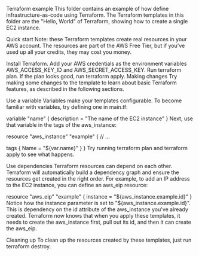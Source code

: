 Terraform example
This folder contains an example of how define infrastructure-as-code using Terraform. The Terraform templates in this folder are the "Hello, World" of Terraform, showing how to create a single EC2 instance.

Quick start
Note: these Terraform templates create real resources in your AWS account. The resources are part of the AWS Free Tier, but if you've used up all your credits, they may cost you money.

Install Terraform.
Add your AWS credentials as the environment variables AWS_ACCESS_KEY_ID and AWS_SECRET_ACCESS_KEY.
Run terraform plan.
If the plan looks good, run terraform apply.
Making changes
Try making some changes to the template to learn about basic Terraform features, as described in the following sections.

Use a variable
Variables make your templates configurable. To become familiar with variables, try defining one in main.tf:

variable "name" {
  description = "The name of the EC2 instance"
}
Next, use that variable in the tags of the aws_instance:

resource "aws_instance" "example" {
  // ...

  tags {
    Name = "${var.name}"
  }
}
Try running terraform plan and terraform apply to see what happens.

Use dependencies
Terraform resources can depend on each other. Terraform will automatically build a dependency graph and ensure the resources get created in the right order. For example, to add an IP address to the EC2 instance, you can define an aws_eip resource:

resource "aws_eip" "example" {
  instance = "${aws_instance.example.id}"
}
Notice how the instance parameter is set to "${aws_instance.example.id}". This is dependency on the id attribute of the aws_instance you've already created. Terraform now knows that when you apply these templates, it needs to create the aws_instance first, pull out its id, and then it can create the aws_eip.

Cleaning up
To clean up the resources created by these templates, just run terraform destroy.
